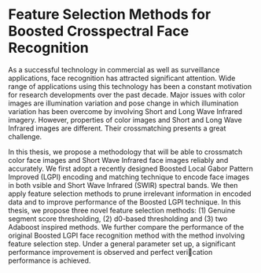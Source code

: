 # Feature Selection Methods for Boosted Crosspectral Face Recognition

  As a successful technology in commercial as well as surveillance applications, face recognition
has attracted significant attention. Wide range of applications using this technology has been
a constant motivation for research developments over the past decade. Major issues with
color images are illumination variation and pose change in which illumination variation has
been overcome by involving Short and Long Wave Infrared imagery. However, properties of
color images and Short and Long Wave Infrared images are different. Their crossmatching
presents a great challenge.

  In this thesis, we propose a methodology that will be able to crossmatch color face
images and Short Wave Infrared face images reliably and accurately. We first adopt a
recently designed Boosted Local Gabor Pattern Improved (LGPI) encoding and matching
technique to encode face images in both vsible and Short Wave Infrared (SWIR) spectral
bands. We then apply feature selection methods to prune irrelevant information in encoded
data and to improve performance of the Boosted LGPI technique. In this thesis, we propose
three novel feature selection methods: (1) Genuine segment score thresholding, (2) d0-based
thresholding and (3) two Adaboost inspired methods. We further compare the performance
of the original Boosted LGPI face recognition method with the method involving feature
selection step. Under a general parameter set up, a significant performance improvement is
observed and perfect verication performance is achieved.
